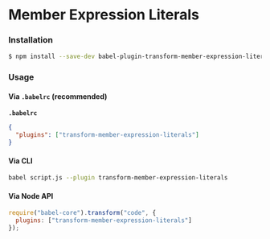 # Member Expression Literals

### Installation

```sh
$ npm install --save-dev babel-plugin-transform-member-expression-literals
```

### Usage

#### Via `.babelrc` (recommended)

**`.babelrc`**

```json
{
  "plugins": ["transform-member-expression-literals"]
}
```

#### Via CLI

```sh
babel script.js --plugin transform-member-expression-literals
```

#### Via Node API

```js
require("babel-core").transform("code", {
  plugins: ["transform-member-expression-literals"]
});
```
